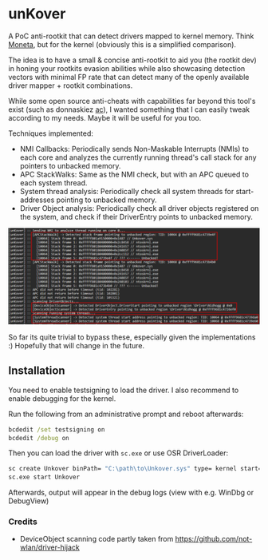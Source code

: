 # unKover

A PoC anti-rootkit that can detect drivers mapped to kernel memory. Think [Moneta](https://github.com/forrest-orr/moneta), but for the kernel (obviously this is a simplified comparison).

The idea is to have a small & concise anti-rootkit to aid you (the rootkit dev) in honing your rootkits evasion abilities while also showcasing detection vectors with minimal FP rate that can detect many of the openly available driver mapper + rootkit combinations. 

While some open source anti-cheats with capabilities far beyond this tool's exist (such as donnaskiez [ac](https://github.com/donnaskiez/ac)), I wanted something that I can easily tweak according to my needs. Maybe it will be useful for you too.

Techniques implemented:

* NMI Callbacks: Periodically sends Non-Maskable Interrupts (NMIs) to each core and analyzes the currently running thread's call stack for any pointers to unbacked memory.
* APC StackWalks: Same as the NMI check, but with an APC queued to each system thread.
* System thread analysis: Periodically check all system threads for start-addresses pointing to unbacked memory.
* Driver Object analysis: Periodically check all driver objects registered on the system, and check if their DriverEntry points to unbacked memory.

<p align="center">
<img src="./img/detect.jpg" alt="unKover output"/>
</p>

So far its quite trivial to bypass these, especially given the implementations :) Hopefully that will change in the future.

## Installation

You need to enable testsigning to load the driver. I also recommend to enable debugging for the kernel.

Run the following from an administrative prompt and reboot afterwards:

```cmd
bcdedit /set testsigning on
bcdedit /debug on
```

Then you can load the driver with `sc.exe` or use OSR DriverLoader:

```cmd
sc create Unkover binPath= "C:\path\to\Unkover.sys" type= kernel start= demand
sc.exe start Unkover
```

Afterwards, output will appear in the debug logs (view with e.g. WinDbg or DebugView)

### Credits

* DeviceObject scanning code partly taken from https://github.com/not-wlan/driver-hijack
